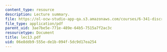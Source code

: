 ```yaml
---
content_type: resource
description: Lecture summary.
file: https://ol-ocw-studio-app-qa.s3.amazonaws.com/courses/6-341-discrete-time-signal-processing-fall-2005/06e8ddb9555ede1b094f5dc9d17ea254_lec13.pdf
file_type: application/pdf
parent_uid: 3ae7be5e-771e-489e-64b5-7515a7f2ac3c
resourcetype: Document
title: lec13.pdf
uid: 06e8ddb9-555e-de1b-094f-5dc9d17ea254
---
```

